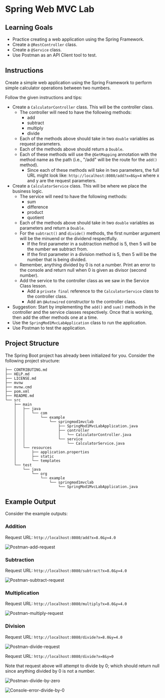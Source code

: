 # Spring Web MVC Lab

## Learning Goals

- Practice creating a web application using the Spring Framework.
- Create a `@RestController` class.
- Create a `@Service` class.
- Use Postman as an API Client tool to test.

## Instructions

Create a simple web application using the Spring Framework to perform simple
calculator operations between two numbers.

Follow the given instructions and tips:

- Create a `CalculatorController` class. This will be the controller class.
  - The controller will need to have the following methods:
    - add
    - subtract
    - multiply
    - divide
  - Each of the methods above should take in two `double` variables as request
    parameters.
  - Each of the methods above should return a `Double`.
  - Each of these methods will use the `@GetMapping` annotation with the method
    name as the path (i.e., "/add" will be the route for the `add()` method).
    - Since each of these methods will take in two parameters, the full URL
      might look like: `http://localhost:8080/add?x=8&y=4` where x and y are
      the request parameters.
- Create a `CalculatorService` class. This will be where we place the business
  logic.
  - The service will need to have the following methods:
    - sum
    - difference
    - product
    - quotient
  - Each of the methods above should take in two `double` variables as parameters
    and return a `Double`.
  - For the `subtract()` and `divide()` methods, the first number argument will
    be the minuend or the dividend respectfully.
    - If the first parameter in a subtraction method is 5, then 5 will be the
      number we subtract from.
    - If the first parameter in a division method is 5, then 5 will be the number
      that is being divided.
  - Remember, anything divided by 0 is not a number. Print an error to the console
    and return null when 0 is given as divisor (second number).
  - Add the service to the controller class as we saw in the Service Class
    lesson.
    - Add a `private final` reference to the `CalculatorService` class to the
      controller class.
    - Add an `@Autowired` constructor to the controller class.
- Suggestion: Start by implementing the `add()` and `sum()` methods in the
  controller and the service classes respectively. Once that is working, then add
  the other methods one at a time.
- Use the `SpringMod1MvcLabApplication` class to run the application.
- Use Postman to test the application.

## Project Structure

The Spring Boot project has already been initialized for you. Consider the
following project structure:

```text
├── CONTRIBUTING.md
├── HELP.md
├── LICENSE.md
├── mvnw
├── mvnw.cmd
├── pom.xml
├── README.md
└── src
    ├── main
    │   ├── java
    │   │   └── com
    │   │       └── example
    │   │           └── springmod1mvclab
    │   │               ├── SpringMod1MvcLabApplication.java
    │   │               ├── controller
    │   │               │   └── CalculatorController.java
    │   │               └── service
    │   │                   └── CalculatorService.java
    │   └── resources
    │       ├── application.properties
    │       ├── static
    │       └── templates
    └── test
        └── java
            └── org
                └── example
                    └── springmod1mvclab
                        └── SpringMod1MvcLabApplication.java
```

## Example Output

Consider the example outputs:

### Addition

Request URL: `http://localhost:8080/add?x=8.0&y=4.0`

![Postman-add-request](https://curriculum-content.s3.amazonaws.com/spring-mod-1/mvc-lab/mvc-lab-add.png)

### Subtraction

Request URL: `http://localhost:8080/subtract?x=8.0&y=4.0`

![Postman-subtract-request](https://curriculum-content.s3.amazonaws.com/spring-mod-1/mvc-lab/mvc-lab-subtract.png)

### Multiplication

Request URL: `http://localhost:8080/multiply?x=8.0&y=4.0`

![Postman-multiply-request](https://curriculum-content.s3.amazonaws.com/spring-mod-1/mvc-lab/mvc-lab-multiply.png)

### Division

Request URL: `http://localhost:8080/divide?x=8.0&y=4.0`

![Postman-divide-request](https://curriculum-content.s3.amazonaws.com/spring-mod-1/mvc-lab/mvc-lab-divide.png)

Request URL: `http://localhost:8080/divide?x=8&y=0`

Note that request above will attempt to divide by 0; which should return null
since anything divided by 0 is not a number.

![Postman-divide-by-zero](https://curriculum-content.s3.amazonaws.com/spring-mod-1/mvc-lab/mvc-lab-divide-zero-postman.png)

![Console-error-divide-by-0](https://curriculum-content.s3.amazonaws.com/spring-mod-1/mvc-lab/mvc-lab-divide-zero-console-error.png)